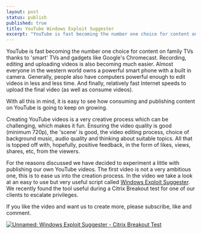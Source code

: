 ```yaml
---
layout: post
status: publish
published: true
title: YouTube Windows Exploit Suggester
excerpt: "YouTube is fast becoming the number one choice for content on family TVs thanks to 'smart' TVs and gadgets like Google's Chromecast. Recording, editing and uploading videos is also becoming much easier. Almost everyone in the western world owns a powerful smart phone with a built in camera. Generally, people also have computers powerful enough to edit videos in less and less time. And finally, relatively fast Internet speeds to upload the final video (as well as consume videos)."
---
```


YouTube is fast becoming the number one choice for content on family TVs thanks to 'smart' TVs and gadgets like Google's Chromecast. Recording, editing and uploading videos is also becoming much easier. Almost everyone in the western world owns a powerful smart phone with a built in camera. Generally, people also have computers powerful enough to edit videos in less and less time. And finally, relatively fast Internet speeds to upload the final video (as well as consume videos).

With all this in mind, it is easy to see how consuming and publishing content on YouTube is going to keep on growing.

Creating YouTube videos is a very creative process which can be challenging, which makes it fun. Ensuring the video quality is good (minimum 720p), the 'scene' is good, the video editing process, choice of background music, audio quality and thinking about suitable topics. All that is topped off with, hopefully, positive feedback, in the form of likes, views, shares, etc, from the viewers.

For the reasons discussed we have decided to experiment a little with publishing our own YouTube videos. The first video is not a very ambitious one, this is to ease us into the creation process. In the video we take a look at an easy to use but very useful script called [Windows Exploit Suggester](https://github.com/GDSSecurity/Windows-Exploit-Suggester). We recently found the tool useful during a Citrix Breakout test for one of our clients to escalate privileges.

If you like the video and want us to create more, please subscribe, like and comment.

[![Unnamed: Windows Exploit Suggester - Citrix Breakout Test ](http://i.imgur.com/zoX1Dhk.png)](https://www.youtube.com/watch?v=xx_UYy1PT3w "Unnamed: Windows Exploit Suggester - Citrix Breakout Test ")
